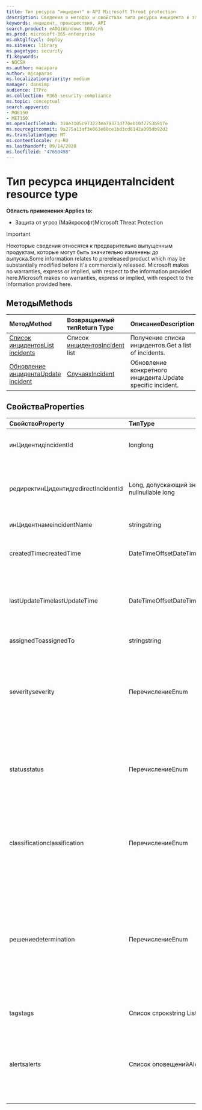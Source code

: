 ```yaml
---
title: Тип ресурса "инцидент" в API Microsoft Threat protection
description: Сведения о методах и свойствах типа ресурса инцидента в защите от угроз Майкрософт
keywords: инцидент, происшествия, API
search.product: eADQiWindows 10XVcnh
ms.prod: microsoft-365-enterprise
ms.mktglfcycl: deploy
ms.sitesec: library
ms.pagetype: security
f1.keywords:
- NOCSH
ms.author: macapara
author: mjcaparas
ms.localizationpriority: medium
manager: dansimp
audience: ITPro
ms.collection: M365-security-compliance
ms.topic: conceptual
search.appverid:
- MOE150
- MET150
ms.openlocfilehash: 310e3105c973223ea79373d770eb10f7753b917e
ms.sourcegitcommit: 9a275a13af3e063e80ce1bd3cd8142a095db92d2
ms.translationtype: MT
ms.contentlocale: ru-RU
ms.lasthandoff: 09/14/2020
ms.locfileid: "47650498"
---
```

# <a name="incident-resource-type"></a><span data-ttu-id="9a747-104">Тип ресурса инцидента</span><span class="sxs-lookup"><span data-stu-id="9a747-104">Incident resource type</span></span>

<span data-ttu-id="9a747-105">**Область применения:**</span><span class="sxs-lookup"><span data-stu-id="9a747-105">**Applies to:**</span></span>
- <span data-ttu-id="9a747-106">Защита от угроз (Майкрософт)</span><span class="sxs-lookup"><span data-stu-id="9a747-106">Microsoft Threat Protection</span></span>

>[!IMPORTANT] 
><span data-ttu-id="9a747-107">Некоторые сведения относятся к предварительно выпущенным продуктам, которые могут быть значительно изменены до выпуска.</span><span class="sxs-lookup"><span data-stu-id="9a747-107">Some information relates to prereleased product which may be substantially modified before it's commercially released.</span></span> <span data-ttu-id="9a747-108">Microsoft makes no warranties, express or implied, with respect to the information provided here.</span><span class="sxs-lookup"><span data-stu-id="9a747-108">Microsoft makes no warranties, express or implied, with respect to the information provided here.</span></span>

## <a name="methods"></a><span data-ttu-id="9a747-109">Методы</span><span class="sxs-lookup"><span data-stu-id="9a747-109">Methods</span></span>

<span data-ttu-id="9a747-110">Метод</span><span class="sxs-lookup"><span data-stu-id="9a747-110">Method</span></span> |<span data-ttu-id="9a747-111">Возвращаемый тип</span><span class="sxs-lookup"><span data-stu-id="9a747-111">Return Type</span></span> |<span data-ttu-id="9a747-112">Описание</span><span class="sxs-lookup"><span data-stu-id="9a747-112">Description</span></span>
:---|:---|:---
[<span data-ttu-id="9a747-113">Список инцидентов</span><span class="sxs-lookup"><span data-stu-id="9a747-113">List incidents</span></span>](api-list-incidents.md) | <span data-ttu-id="9a747-114">Список [инцидентов](api-incident.md)</span><span class="sxs-lookup"><span data-stu-id="9a747-114">[Incident](api-incident.md) list</span></span> | <span data-ttu-id="9a747-115">Получение списка инцидентов.</span><span class="sxs-lookup"><span data-stu-id="9a747-115">Get a list of incidents.</span></span>
[<span data-ttu-id="9a747-116">Обновление инцидента</span><span class="sxs-lookup"><span data-stu-id="9a747-116">Update incident</span></span>](api-update-incidents.md) | [<span data-ttu-id="9a747-117">Случаях</span><span class="sxs-lookup"><span data-stu-id="9a747-117">Incident</span></span>](api-incident.md) | <span data-ttu-id="9a747-118">Обновление конкретного инцидента.</span><span class="sxs-lookup"><span data-stu-id="9a747-118">Update specific incident.</span></span>


## <a name="properties"></a><span data-ttu-id="9a747-119">Свойства</span><span class="sxs-lookup"><span data-stu-id="9a747-119">Properties</span></span>

<span data-ttu-id="9a747-120">Свойство</span><span class="sxs-lookup"><span data-stu-id="9a747-120">Property</span></span> |    <span data-ttu-id="9a747-121">Тип</span><span class="sxs-lookup"><span data-stu-id="9a747-121">Type</span></span>    |    <span data-ttu-id="9a747-122">Описание</span><span class="sxs-lookup"><span data-stu-id="9a747-122">Description</span></span>
:---|:---|:---
<span data-ttu-id="9a747-123">инЦидентид</span><span class="sxs-lookup"><span data-stu-id="9a747-123">incidentId</span></span> | <span data-ttu-id="9a747-124">long</span><span class="sxs-lookup"><span data-stu-id="9a747-124">long</span></span> | <span data-ttu-id="9a747-125">Уникальный идентификатор инцидента.</span><span class="sxs-lookup"><span data-stu-id="9a747-125">Incident unique ID.</span></span>
<span data-ttu-id="9a747-126">редиректинЦидентид</span><span class="sxs-lookup"><span data-stu-id="9a747-126">redirectIncidentId</span></span> | <span data-ttu-id="9a747-127">Long, допускающий значение null</span><span class="sxs-lookup"><span data-stu-id="9a747-127">nullable long</span></span> | <span data-ttu-id="9a747-128">Идентификатор инцидента, с которым было выполнено слияние текущего инцидента.</span><span class="sxs-lookup"><span data-stu-id="9a747-128">The Incident ID the current Incident was merged to.</span></span>
<span data-ttu-id="9a747-129">инЦидентнаме</span><span class="sxs-lookup"><span data-stu-id="9a747-129">incidentName</span></span> | <span data-ttu-id="9a747-130">string</span><span class="sxs-lookup"><span data-stu-id="9a747-130">string</span></span> | <span data-ttu-id="9a747-131">Имя инцидента.</span><span class="sxs-lookup"><span data-stu-id="9a747-131">The name of the Incident.</span></span>
<span data-ttu-id="9a747-132">createdTime</span><span class="sxs-lookup"><span data-stu-id="9a747-132">createdTime</span></span> | <span data-ttu-id="9a747-133">DateTimeOffset</span><span class="sxs-lookup"><span data-stu-id="9a747-133">DateTimeOffset</span></span> | <span data-ttu-id="9a747-134">Дата и время создания инцидента (в формате UTC).</span><span class="sxs-lookup"><span data-stu-id="9a747-134">The date and time (in UTC) the Incident was created.</span></span>
<span data-ttu-id="9a747-135">lastUpdateTime</span><span class="sxs-lookup"><span data-stu-id="9a747-135">lastUpdateTime</span></span> | <span data-ttu-id="9a747-136">DateTimeOffset</span><span class="sxs-lookup"><span data-stu-id="9a747-136">DateTimeOffset</span></span> | <span data-ttu-id="9a747-137">Дата и время последнего обновления инцидента (в формате UTC).</span><span class="sxs-lookup"><span data-stu-id="9a747-137">The date and time (in UTC) the Incident was last updated.</span></span>
<span data-ttu-id="9a747-138">assignedTo</span><span class="sxs-lookup"><span data-stu-id="9a747-138">assignedTo</span></span> | <span data-ttu-id="9a747-139">string</span><span class="sxs-lookup"><span data-stu-id="9a747-139">string</span></span> | <span data-ttu-id="9a747-140">Владелец инцидента.</span><span class="sxs-lookup"><span data-stu-id="9a747-140">Owner of the Incident.</span></span>
<span data-ttu-id="9a747-141">severity</span><span class="sxs-lookup"><span data-stu-id="9a747-141">severity</span></span> | <span data-ttu-id="9a747-142">Перечисление</span><span class="sxs-lookup"><span data-stu-id="9a747-142">Enum</span></span> | <span data-ttu-id="9a747-143">Степень серьезности инцидента.</span><span class="sxs-lookup"><span data-stu-id="9a747-143">Severity of the Incident.</span></span> <span data-ttu-id="9a747-144">Возможные значения: ```UnSpecified``` , ```Informational``` , ```Low``` ```Medium``` и ```High``` .</span><span class="sxs-lookup"><span data-stu-id="9a747-144">Possible values are: ```UnSpecified```, ```Informational```, ```Low```, ```Medium``` and ```High```.</span></span>
<span data-ttu-id="9a747-145">status</span><span class="sxs-lookup"><span data-stu-id="9a747-145">status</span></span> | <span data-ttu-id="9a747-146">Перечисление</span><span class="sxs-lookup"><span data-stu-id="9a747-146">Enum</span></span> | <span data-ttu-id="9a747-147">Указывает текущее состояние инцидента.</span><span class="sxs-lookup"><span data-stu-id="9a747-147">Specifies the current status of the incident.</span></span> <span data-ttu-id="9a747-148">Возможные значения: ```Active``` ```Resolved``` и ```Redirected``` .</span><span class="sxs-lookup"><span data-stu-id="9a747-148">Possible values are: ```Active```, ```Resolved``` and ```Redirected```.</span></span>
<span data-ttu-id="9a747-149">classification</span><span class="sxs-lookup"><span data-stu-id="9a747-149">classification</span></span> | <span data-ttu-id="9a747-150">Перечисление</span><span class="sxs-lookup"><span data-stu-id="9a747-150">Enum</span></span> | <span data-ttu-id="9a747-151">Спецификация инцидента.</span><span class="sxs-lookup"><span data-stu-id="9a747-151">Specification of the incident.</span></span> <span data-ttu-id="9a747-152">Возможные значения: ```Unknown```, ```FalsePositive```, ```TruePositive```.</span><span class="sxs-lookup"><span data-stu-id="9a747-152">Possible values are: ```Unknown```, ```FalsePositive```, ```TruePositive```.</span></span>
<span data-ttu-id="9a747-153">решение</span><span class="sxs-lookup"><span data-stu-id="9a747-153">determination</span></span> | <span data-ttu-id="9a747-154">Перечисление</span><span class="sxs-lookup"><span data-stu-id="9a747-154">Enum</span></span> | <span data-ttu-id="9a747-155">Указывает на определение инцидента.</span><span class="sxs-lookup"><span data-stu-id="9a747-155">Specifies the determination of the incident.</span></span> <span data-ttu-id="9a747-156">Возможные значения: ```NotAvailable```, ```Apt```, ```Malware```, ```SecurityPersonnel```, ```SecurityTesting```, ```UnwantedSoftware```, ```Other```.</span><span class="sxs-lookup"><span data-stu-id="9a747-156">Possible values are: ```NotAvailable```, ```Apt```, ```Malware```, ```SecurityPersonnel```, ```SecurityTesting```, ```UnwantedSoftware```, ```Other```.</span></span>
<span data-ttu-id="9a747-157">tags</span><span class="sxs-lookup"><span data-stu-id="9a747-157">tags</span></span> | <span data-ttu-id="9a747-158">Список строк</span><span class="sxs-lookup"><span data-stu-id="9a747-158">string List</span></span> | <span data-ttu-id="9a747-159">Список тегов инцидента.</span><span class="sxs-lookup"><span data-stu-id="9a747-159">List of Incident tags.</span></span>
<span data-ttu-id="9a747-160">alerts</span><span class="sxs-lookup"><span data-stu-id="9a747-160">alerts</span></span> | <span data-ttu-id="9a747-161">Список оповещений</span><span class="sxs-lookup"><span data-stu-id="9a747-161">Alert List</span></span> | <span data-ttu-id="9a747-162">Список связанных оповещений.</span><span class="sxs-lookup"><span data-stu-id="9a747-162">List of related alerts.</span></span> <span data-ttu-id="9a747-163">В этой статье приведены примеры документации по API [происшествий](api-list-incidents.md) .</span><span class="sxs-lookup"><span data-stu-id="9a747-163">See examples at [List incidents](api-list-incidents.md) API documentation.</span></span>